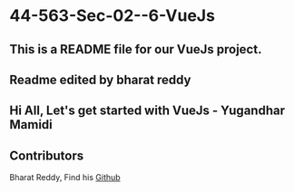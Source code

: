 # 44-563-Sec-02--6-VueJs

## This is a README file for our VueJs project.
## Readme edited by bharat reddy

## Hi All, Let's get started with VueJs - Yugandhar Mamidi

## Contributors
 Bharat Reddy, Find his [Github](https://github.com/bharat-reddy-male)